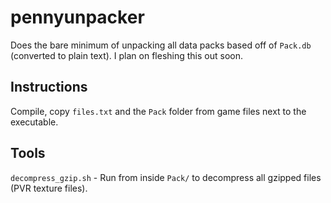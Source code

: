 # pennyunpacker
Does the bare minimum of unpacking all data packs based off of `Pack.db` (converted to plain text). I plan on fleshing this out soon.

## Instructions
Compile, copy `files.txt` and the `Pack` folder from game files next to the executable.

## Tools
`decompress_gzip.sh` - Run from inside `Pack/` to decompress all gzipped files (PVR texture files).